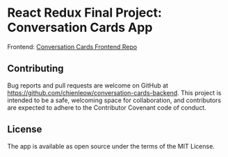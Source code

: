 # React Redux Final Project: Conversation Cards App

Frontend: [Conversation Cards Frontend Repo](https://github.com/chienleow/conversation-cards-frontend)

## Contributing
Bug reports and pull requests are welcome on GitHub at https://github.com/chienleow/conversation-cards-backend. This project is intended to be a safe, welcoming space for collaboration, and contributors are expected to adhere to the Contributor Covenant code of conduct.

## License
The app is available as open source under the terms of the MIT License.
